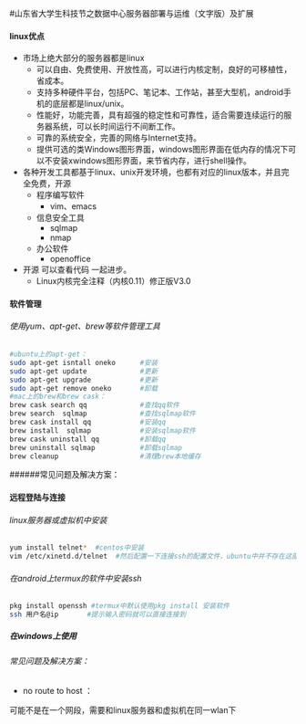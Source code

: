 #山东省大学生科技节之数据中心服务器部署与运维（文字版）及扩展

#### linux优点

* 市场上绝大部分的服务器都是linux
  * 可以自由、免费使用、开放性高，可以进行内核定制，良好的可移植性，省成本。
  * 支持多种硬件平台，包括PC、笔记本、工作站，甚至大型机，android手机的底层都是linux/unix。
  * 性能好，功能完善，具有超强的稳定性和可靠性，适合需要连续运行的服务器系统，可以长时间运行不间断工作。
  * 可靠的系统安全，完善的网络与Internet支持。
  * 提供可选的类Windows图形界面，windows图形界面在低内存的情况下可以不安装xwindows图形界面，来节省内存，进行shell操作。
* 各种开发工具都基于linux、unix开发环境，也都有对应的linux版本，并且完全免费，开源
  * 程序编写软件
    * vim、emacs
  * 信息安全工具
    * sqlmap
    * nmap
  * 办公软件
    * openoffice
* 开源 可以查看代码 一起进步。
  * Linux内核完全注释（内核0.11）修正版V3.0

#### 软件管理

###### 使用yum、apt-get、brew等软件管理工具                               

~~~bash
#ubuntu上的apt-get：
sudo apt-get isntall oneko      #安装
sudo apt-get update             #更新
sudo apt-get upgrade            #更新
sudo apt-get remove oneko       #卸载
#mac上的brew和brew cask：
brew cask search qq             #查找qq软件
brew search  sqlmap             #查找sqlmap软件      
brew cask install qq            #安装qq
brew install  sqlmap            #安装sqlmap软件
brew cask uninstall qq          #卸载qq
brew uninstall sqlmap           #卸载sqlmap
brew cleanup                    #清理brew本地缓存

~~~

######常见问题及解决方案：



#### 远程登陆与连接

###### linux服务器或虚拟机中安装 

~~~bash
yum install telnet*  #centos中安装
vim /etc/xinetd.d/telnet  #然后配置一下连接ssh的配置文件，ubuntu中并不存在这部分

~~~

###### 在android上termux的软件中安装ssh

~~~bash
pkg install openssh #termux中默认使用pkg install 安装软件
ssh 用户名@ip       #提示输入密码就可以直接连接到


~~~

##### 在windows上使用

###### 常见问题及解决方案：

* no route to host ：

可能不是在一个网段，需要和linux服务器和虚拟机在同一wlan下






